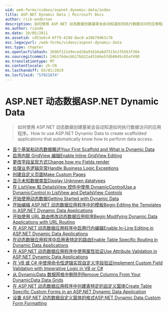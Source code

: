 ```yaml
---
uid: web-forms/videos/aspnet-dynamic-data/index
title: ASP.NET Dynamic Data | Microsoft Docs
author: rick-anderson
description: 如何使用 ASP.NET 动态数据创建基架会自动知道如何执行数据访问的应用程序。
ms.author: riande
ms.date: 10/05/2011
ms.assetid: cd51e6c4-6ff9-419d-8ac8-a39b79d63c78
msc.legacyurl: /web-forms/videos/aspnet-dynamic-data
msc.type: chapter
ms.openlocfilehash: 2b9bf121e9eced28a91616a8d7515e1fb563f304
ms.sourcegitcommit: 24b1f6decbb17bb22a45166e5fdb0845c65af498
ms.translationtype: MT
ms.contentlocale: zh-CN
ms.lasthandoff: 03/01/2019
ms.locfileid: "57021874"
---
```

<a name="aspnet-dynamic-data"></a><span data-ttu-id="d690b-103">ASP.NET 动态数据</span><span class="sxs-lookup"><span data-stu-id="d690b-103">ASP.NET Dynamic Data</span></span>
====================
> <span data-ttu-id="d690b-104">如何使用 ASP.NET 动态数据创建基架会自动知道如何执行数据访问的应用程序。</span><span class="sxs-lookup"><span data-stu-id="d690b-104">How to use ASP.NET Dynamic Data to create scaffolded applications that automatically know how to perform data access.</span></span>


- [<span data-ttu-id="d690b-105">首个基架和动态数据概述</span><span class="sxs-lookup"><span data-stu-id="d690b-105">Your First Scaffold and What is Dynamic Data</span></span>](your-first-scaffold-and-what-is-dynamic-data.md)
- [<span data-ttu-id="d690b-106">启用内联 GridView 编辑</span><span class="sxs-lookup"><span data-stu-id="d690b-106">Enable Inline GridView Editing</span></span>](how-do-i-enable-inline-gridview-editing.md)
- [<span data-ttu-id="d690b-107">更改字段呈现方式</span><span class="sxs-lookup"><span data-stu-id="d690b-107">Change how my Fields render</span></span>](how-do-i-change-how-my-fields-render.md)
- [<span data-ttu-id="d690b-108">处理业务逻辑异常</span><span class="sxs-lookup"><span data-stu-id="d690b-108">Handle Business Logic Exceptions</span></span>](how-do-i-handle-business-logic-exceptions.md)
- [<span data-ttu-id="d690b-109">创建自定义页面</span><span class="sxs-lookup"><span data-stu-id="d690b-109">Make Custom Pages</span></span>](how-do-i-make-custom-pages.md)
- [<span data-ttu-id="d690b-110">显示未知数据类型</span><span class="sxs-lookup"><span data-stu-id="d690b-110">Display Unknown datatypes</span></span>](how-do-i-display-unknown-datatypes.md)
- [<span data-ttu-id="d690b-111">在 ListView 和 DetailsView 控件中使用 DynamicControl</span><span class="sxs-lookup"><span data-stu-id="d690b-111">Use a DynamicControl in ListView and DetailsView Controls</span></span>](how-do-i-use-a-dynamiccontrol-in-listview-and-detailsview-controls.md)
- [<span data-ttu-id="d690b-112">开始使用动态数据</span><span class="sxs-lookup"><span data-stu-id="d690b-112">Getting Started with Dynamic Data</span></span>](getting-started-with-dynamic-data.md)
- [<span data-ttu-id="d690b-113">开始编辑 ASP.NET 动态数据应用程序中的模板</span><span class="sxs-lookup"><span data-stu-id="d690b-113">Begin Editing the Templates in ASP.NET Dynamic Data Applications</span></span>](begin-editing-the-templates-in-aspnet-dynamic-data-applications.md)
- [<span data-ttu-id="d690b-114">开始使用 URL 路由修改动态数据应用程序</span><span class="sxs-lookup"><span data-stu-id="d690b-114">Begin Modifying Dynamic Data Applications with URL Routing</span></span>](begin-modifying-dynamic-data-applications-with-url-routing.md)
- [<span data-ttu-id="d690b-115">在 ASP.NET 动态数据应用程序中启用行内编辑</span><span class="sxs-lookup"><span data-stu-id="d690b-115">Enable In-Line Editing in ASP.NET Dynamic Data Applications</span></span>](enable-in-line-editing-in-aspnet-dynamic-data-applications.md)
- [<span data-ttu-id="d690b-116">在动态数据应用程序中启用表特定的路由</span><span class="sxs-lookup"><span data-stu-id="d690b-116">Enable Table Specific Routing in Dynamic Data Applications</span></span>](how-to-enable-table-specific-routing-in-dynamic-data-applications.md)
- [<span data-ttu-id="d690b-117">在 ASP.NET 动态数据应用程序中使用属性验证</span><span class="sxs-lookup"><span data-stu-id="d690b-117">Use Attribute Validation in ASP.NET Dynamic Data Applications</span></span>](how-to-use-attribute-validation-in-aspnet-dynamic-data-applications.md)
- [<span data-ttu-id="d690b-118">在 VB 或 C# 中使用命令性逻辑实现自定义字段验证</span><span class="sxs-lookup"><span data-stu-id="d690b-118">Implement Custom Field Validation with Imperative Logic in VB or C#</span></span>](how-to-implement-custom-field-validation-with-imperative-logic-in-vb-or-c.md)
- [<span data-ttu-id="d690b-119">从 DynamicData 数据网格中删除列</span><span class="sxs-lookup"><span data-stu-id="d690b-119">Remove Columns From Your DynamicData Data Grids</span></span>](how-to-remove-columns-from-your-dynamicdata-data-grids.md)
- [<span data-ttu-id="d690b-120">在 ASP.NET 动态数据应用程序中创建表特定的自定义窗体</span><span class="sxs-lookup"><span data-stu-id="d690b-120">Create Table Specific Custom Forms in an ASP.NET Dynamic Data Application</span></span>](how-to-create-table-specific-custom-forms-in-an-aspnet-dynamic-data-application.md)
- [<span data-ttu-id="d690b-121">设置 ASP.NET 动态数据自定义窗体的格式</span><span class="sxs-lookup"><span data-stu-id="d690b-121">ASP.NET Dynamic Data Custom Form Formatting</span></span>](aspnet-dynamic-data-custom-form-formatting.md)
